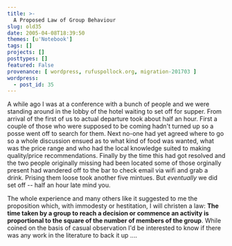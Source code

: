 ```yaml
---
title: >-
  A Proposed Law of Group Behaviour
slug: old35
date: 2005-04-08T18:39:50
themes: [u'Notebook']
tags: []
projects: []
posttypes: []
featured: False
provenance: [ wordpress, rufuspollock.org, migration-201703 ]
wordpress:
  - post_id: 35
---
```


<p>
	A while ago I was at a conference with a bunch of people and we were standing around in the lobby of the hotel waiting to set off for supper. From arrival of the first of us to actual departure took about half an hour. First a couple of those who were supposed to be coming hadn't turned up so a posse went off to search for them. Next no-one had yet agreed where to go so a whole discussion ensued as to what kind of food was wanted, what was the price range and who had the local knowledge suited to making quality/price recommendations. Finally by the time this had got resolved and the two people originally missing had been located some of those orginally present had wandered off to the bar to check email via wifi and grab a drink. Prising them loose took another five mintues. But <em>eventually</em> we did set off -- half an hour late mind you.
</p>
<p>
	The whole experience and many others like it suggested to me the proposition which, with immodesty or hestitation, I will christen a law: <strong>The time taken by a group to reach a decision or commence an activity is proportional to the square of the number of members of the group</strong>. While coined on the basis of casual observation I'd be interested to know if there was any work in the literature to back it up ....
</p>

